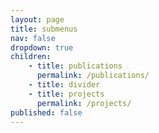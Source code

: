 ```yaml
---
layout: page
title: submenus
nav: false
dropdown: true
children: 
    - title: publications
      permalink: /publications/
    - title: divider
    - title: projects
      permalink: /projects/
published: false
---
```

